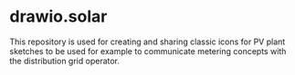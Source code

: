 # drawio.solar

This repository is used for creating and sharing classic icons for PV plant sketches to be used for example to 
communicate metering concepts with the distribution grid operator.
